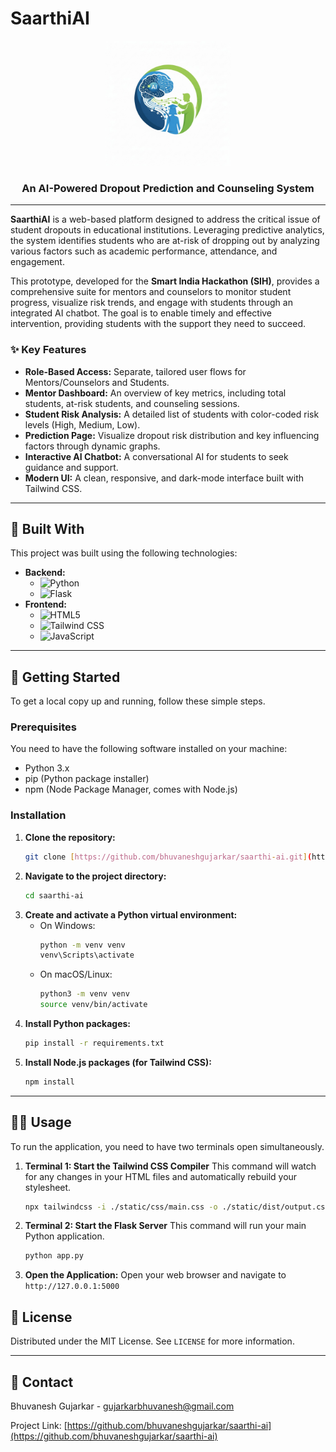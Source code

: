 # SaarthiAI
<p align="center">
  <img src="https://raw.githubusercontent.com/bhuvaneshgujarkar/saarthi-ai/main/logo.jpg" alt="SaarthiAI Logo" width="200"/>
</p>

<h3 align="center">An AI-Powered Dropout Prediction and Counseling System</h3>

---

**SaarthiAI** is a web-based platform designed to address the critical issue of student dropouts in educational institutions. Leveraging predictive analytics, the system identifies students who are at-risk of dropping out by analyzing various factors such as academic performance, attendance, and engagement.

This prototype, developed for the **Smart India Hackathon (SIH)**, provides a comprehensive suite for mentors and counselors to monitor student progress, visualize risk trends, and engage with students through an integrated AI chatbot. The goal is to enable timely and effective intervention, providing students with the support they need to succeed.

### ✨ Key Features

* **Role-Based Access:** Separate, tailored user flows for Mentors/Counselors and Students.
* **Mentor Dashboard:** An overview of key metrics, including total students, at-risk students, and counseling sessions.
* **Student Risk Analysis:** A detailed list of students with color-coded risk levels (High, Medium, Low).
* **Prediction Page:** Visualize dropout risk distribution and key influencing factors through dynamic graphs.
* **Interactive AI Chatbot:** A conversational AI for students to seek guidance and support.
* **Modern UI:** A clean, responsive, and dark-mode interface built with Tailwind CSS.

---

## 🚀 Built With

This project was built using the following technologies:

* **Backend:**
    * ![Python](https://img.shields.io/badge/Python-3776AB?style=for-the-badge&logo=python&logoColor=white)
    * ![Flask](https://img.shields.io/badge/Flask-000000?style=for-the-badge&logo=flask&logoColor=white)
* **Frontend:**
    * ![HTML5](https://img.shields.io/badge/HTML5-E34F26?style=for-the-badge&logo=html5&logoColor=white)
    * ![Tailwind CSS](https://img.shields.io/badge/Tailwind_CSS-38B2AC?style=for-the-badge&logo=tailwind-css&logoColor=white)
    * ![JavaScript](https://img.shields.io/badge/JavaScript-F7DF1E?style=for-the-badge&logo=javascript&logoColor=black)

---

## 🏁 Getting Started

To get a local copy up and running, follow these simple steps.

### Prerequisites

You need to have the following software installed on your machine:
* Python 3.x
* pip (Python package installer)
* npm (Node Package Manager, comes with Node.js)

### Installation

1.  **Clone the repository:**
    ```sh
    git clone [https://github.com/bhuvaneshgujarkar/saarthi-ai.git](https://github.com/bhuvaneshgujarkar/saarthi-ai.git)
    ```
2.  **Navigate to the project directory:**
    ```sh
    cd saarthi-ai
    ```
3.  **Create and activate a Python virtual environment:**
    * On Windows:
        ```sh
        python -m venv venv
        venv\Scripts\activate
        ```
    * On macOS/Linux:
        ```sh
        python3 -m venv venv
        source venv/bin/activate
        ```
4.  **Install Python packages:**
    ```sh
    pip install -r requirements.txt
    ```
5.  **Install Node.js packages (for Tailwind CSS):**
    ```sh
    npm install
    ```

---

## 🏃‍♀️ Usage

To run the application, you need to have two terminals open simultaneously.

1.  **Terminal 1: Start the Tailwind CSS Compiler**
    This command will watch for any changes in your HTML files and automatically rebuild your stylesheet.
    ```sh
    npx tailwindcss -i ./static/css/main.css -o ./static/dist/output.css --watch
    ```

2.  **Terminal 2: Start the Flask Server**
    This command will run your main Python application.
    ```sh
    python app.py
    ```

3.  **Open the Application:**
    Open your web browser and navigate to `http://127.0.0.1:5000`

## 📄 License

Distributed under the MIT License. See `LICENSE` for more information.

---

## 📧 Contact

Bhuvanesh Gujarkar - gujarkarbhuvanesh@gmail.com

Project Link: [https://github.com/bhuvaneshgujarkar/saarthi-ai](https://github.com/bhuvaneshgujarkar/saarthi-ai)